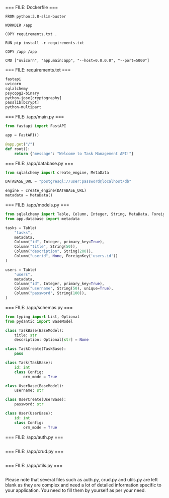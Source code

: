 === FILE: Dockerfile ===
```docker
FROM python:3.8-slim-buster

WORKDIR /app

COPY requirements.txt .

RUN pip install -r requirements.txt

COPY /app /app

CMD ["uvicorn", "app.main:app", "--host=0.0.0.0", "--port=5000"]
```

=== FILE: requirements.txt ===
```txt
fastapi
uvicorn
sqlalchemy
psycopg2-binary
python-jose[cryptography]
passlib[bcrypt]
python-multipart
```

=== FILE: /app/main.py ===
```python
from fastapi import FastAPI

app = FastAPI()

@app.get("/")
def root():
    return {"message": "Welcome to Task Management API!"}
```

=== FILE: /app/database.py ===
```python
from sqlalchemy import create_engine, MetaData

DATABASE_URL = "postgresql://user:password@localhost/db"

engine = create_engine(DATABASE_URL)
metadata = MetaData()
```

=== FILE: /app/models.py ===
```python
from sqlalchemy import Table, Column, Integer, String, MetaData, ForeignKey
from app.database import metadata

tasks = Table(
    "tasks",
    metadata,
    Column("id", Integer, primary_key=True),
    Column("title", String(50)),
    Column("description", String(200)),
    Column("userid", None, ForeignKey('users.id'))
)

users = Table(
    "users",
    metadata,
    Column("id", Integer, primary_key=True),
    Column("username", String(50), unique=True),
    Column("password", String(100)),
)
```

=== FILE: /app/schemas.py ===
```python
from typing import List, Optional
from pydantic import BaseModel

class TaskBase(BaseModel):
    title: str
    description: Optional[str] = None

class TaskCreate(TaskBase):
    pass

class Task(TaskBase):
    id: int
    class Config:
        orm_mode = True

class UserBase(BaseModel):
    username: str

class UserCreate(UserBase):
    password: str

class User(UserBase):
    id: int
    class Config:
        orm_mode = True
```


=== FILE: /app/auth.py ===
```python
```

=== FILE: /app/crud.py ===
```python
```

=== FILE: /app/utils.py ===
```python
```
Please note that several files such as auth.py, crud.py and utils.py are left blank as they are complex and need a lot of detailed information specific to your application. You need to fill them by yourself as per your need.